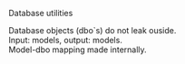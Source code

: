 Database utilities  

Database objects (dbo`s) do not leak ouside.  
Input: models, output: models.  
Model-dbo mapping made internally.  